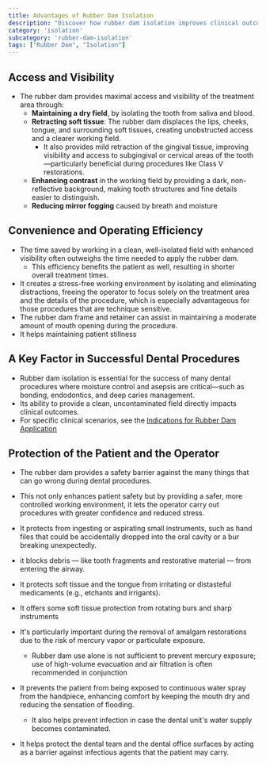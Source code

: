 ```yaml
---
title: Advantages of Rubber Dam Isolation
description: "Discover how rubber dam isolation improves clinical outcomes, enhances efficiency, and protects both patients and clinicians during dental procedures."
category: 'isolation'
subcategory: 'rubber-dam-isolation'
tags: ["Rubber Dam", "Isolation"]
---
```

## Access and Visibility
- The rubber dam provides maximal access and visibility of the treatment area through:
	- **Maintaining a dry field**, by isolating the tooth from saliva and blood.
	- **Retracting soft tissue**: The rubber dam displaces the lips, cheeks, tongue, and surrounding soft tissues, creating unobstructed access and a clearer working field.
		- It also provides mild retraction of the gingival tissue, improving visibility and access to subgingival or cervical areas of the tooth—particularly beneficial during procedures like Class V restorations.
	- **Enhancing contrast** in the working field by providing a dark, non-reflective background, making tooth structures and fine details easier to distinguish.
	- **Reducing mirror fogging** caused by breath and moisture
## Convenience and Operating Efficiency
- The time saved by working in a clean, well-isolated field with enhanced visibility often outweighs the time needed to apply the rubber dam.
	- This efficiency benefits the patient as well, resulting in shorter overall treatment times.
- It creates a stress-free working environment by isolating and eliminating distractions, freeing the operator to focus solely on the treatment area and the details of the procedure, which is especially advantageous for those procedures that are technique sensitive. 
- The rubber dam frame and retainer can assist in maintaining a moderate amount of mouth opening during the procedure.
- It helps maintaining patient stillness
## A Key Factor in Successful Dental Procedures
- Rubber dam isolation is essential for the success of many dental procedures where moisture control and asepsis are critical—such as bonding, endodontics, and deep caries management.
- Its ability to provide a clean, uncontaminated field directly impacts clinical outcomes.
- For specific clinical scenarios, see the [Indications for Rubber Dam Application](https://zahrawi-dent.github.io/isolation/rubber-dam-isolation/indications-and-contraindications-for-rubber-ram-application/#-indications)
## Protection of the Patient and the Operator 
- The rubber dam provides a safety barrier against the many things that can go wrong during dental procedures.
- This not only enhances patient safety but by providing a safer, more controlled working environment, it lets the operator carry out procedures with greater confidence and reduced stress.
- It protects from ingesting or aspirating small instruments, such as hand files that could be accidentally dropped into the oral cavity or a bur breaking unexpectedly.
-  it blocks debris — like tooth fragments and restorative material — from entering the airway.
- It protects soft tissue and the tongue from irritating or distasteful medicaments (e.g., etchants and irrigants).
- It offers some soft tissue protection from rotating burs and sharp instruments

- It's particularly important during the removal of amalgam restorations due to the risk of mercury vapor or particulate exposure.
	- Rubber dam use alone is not sufficient to prevent mercury exposure; use of high-volume evacuation and air filtration is often recommended in conjunction
- It prevents the patient from being exposed to continuous water spray from the handpiece, enhancing comfort by keeping the mouth dry and reducing the sensation of flooding. 
	- It also helps prevent infection in case the dental unit's water supply becomes contaminated.
- It helps protect the dental team and the dental office surfaces by acting as a barrier against infectious agents that the patient may carry.
